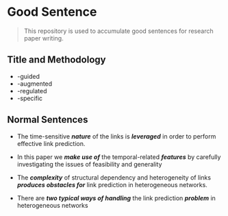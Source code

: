 # Good Sentence
> This repository is used to accumulate good sentences for research paper writing.
## Title and Methodology
- -guided
- -augmented
- -regulated
- -specific

## Normal Sentences
- The time-sensitive ***nature*** of the links is ***leveraged*** in order to perform effective link prediction. 

- In this paper we ***make use of*** the temporal-related ***features*** by carefully investigating the issues of feasibility and generality

- The ***complexity*** of structural dependency and heterogeneity of links ***produces obstacles for*** link prediction in heterogeneous networks.

- There are ***two typical ways of handling*** the link prediction ***problem*** in heterogeneous networks